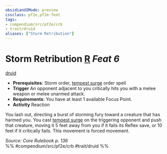 ```yaml
---
obsidianUIMode: preview
cssclass: pf2e,pf2e-feat
tags:
- compendium/src/pf2e/crb
- trait/druid
aliases: ["Storm Retribution"]
---
```

# Storm Retribution  [R](chapter-9-playing-the-game.md#Actions "Reaction") *Feat 6*  
[druid](Reference/Rules/Traits/druid.md "Druid Class Trait")  

- **Prerequisites**: Storm order, [tempest surge](tempest-surge.md) order spell
- **Trigger** An opponent adjacent to you critically hits you with a melee weapon or melee unarmed attack.
- **Requirements**: You have at least 1 available Focus Point.
- **Activity** Reaction

You lash out, directing a burst of storming fury toward a creature that has harmed you. You cast [tempest surge](tempest-surge.md) on the triggering opponent and push that creature, moving it 5 feet away from you if it fails its Reflex save, or 10 feet if it critically fails. This movement is forced movement.

*Source: Core Rulebook p. 136*  
%% #compendium/src/pf2e/crb #trait/druid %%